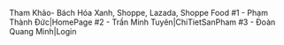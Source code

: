 Tham Khảo-
Bách Hóa Xanh, Shoppe, Lazada, Shoppe Food
#1 - Phạm Thành Đức|HomePage
#2 - Trần Minh Tuyên|ChiTietSanPham
#3 - Đoàn Quang Minh|Login
